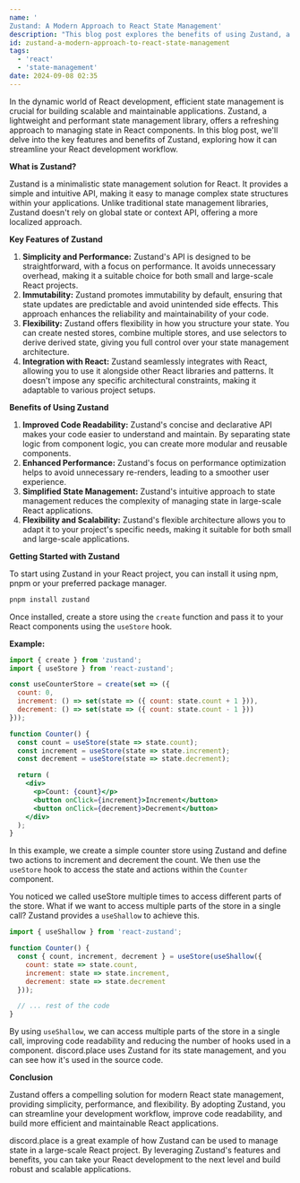 ```yaml
---
name: '
Zustand: A Modern Approach to React State Management'
description: "This blog post explores the benefits of using Zustand, a lightweight and performant state management library for React."
id: zustand-a-modern-approach-to-react-state-management
tags:
  - 'react'
  - 'state-management'
date: 2024-09-08 02:35
---
```


In the dynamic world of React development, efficient state management is crucial for building scalable and maintainable applications. Zustand, a lightweight and performant state management library, offers a refreshing approach to managing state in React components. In this blog post, we'll delve into the key features and benefits of Zustand, exploring how it can streamline your React development workflow.

**What is Zustand?**

Zustand is a minimalistic state management solution for React. It provides a simple and intuitive API, making it easy to manage complex state structures within your applications. Unlike traditional state management libraries, Zustand doesn't rely on global state or context API, offering a more localized approach.

**Key Features of Zustand**

1. **Simplicity and Performance:** Zustand's API is designed to be straightforward, with a focus on performance. It avoids unnecessary overhead, making it a suitable choice for both small and large-scale React projects.
2. **Immutability:** Zustand promotes immutability by default, ensuring that state updates are predictable and avoid unintended side effects. This approach enhances the reliability and maintainability of your code.
3. **Flexibility:** Zustand offers flexibility in how you structure your state. You can create nested stores, combine multiple stores, and use selectors to derive derived state, giving you full control over your state management architecture.
4. **Integration with React:** Zustand seamlessly integrates with React, allowing you to use it alongside other React libraries and patterns. It doesn't impose any specific architectural constraints, making it adaptable to various project setups.

**Benefits of Using Zustand**

1. **Improved Code Readability:** Zustand's concise and declarative API makes your code easier to understand and maintain. By separating state logic from component logic, you can create more modular and reusable components.
2. **Enhanced Performance:** Zustand's focus on performance optimization helps to avoid unnecessary re-renders, leading to a smoother user experience.
3. **Simplified State Management:** Zustand's intuitive approach to state management reduces the complexity of managing state in large-scale React applications.
4. **Flexibility and Scalability:** Zustand's flexible architecture allows you to adapt it to your project's specific needs, making it suitable for both small and large-scale applications.

**Getting Started with Zustand**

To start using Zustand in your React project, you can install it using npm, pnpm or your preferred package manager.

```bash
pnpm install zustand
```

Once installed, create a store using the `create` function and pass it to your React components using the `useStore` hook.

**Example:**

```jsx
import { create } from 'zustand';
import { useStore } from 'react-zustand';

const useCounterStore = create(set => ({
  count: 0,
  increment: () => set(state => ({ count: state.count + 1 })),
  decrement: () => set(state => ({ count: state.count - 1 }))
}));

function Counter() {
  const count = useStore(state => state.count);
  const increment = useStore(state => state.increment);
  const decrement = useStore(state => state.decrement);

  return (
    <div>
      <p>Count: {count}</p>
      <button onClick={increment}>Increment</button>
      <button onClick={decrement}>Decrement</button>
    </div>
  );
}
```

In this example, we create a simple counter store using Zustand and define two actions to increment and decrement the count. We then use the `useStore` hook to access the state and actions within the `Counter` component.

You noticed we called useStore multiple times to access different parts of the store. What if we want to access multiple parts of the store in a single call? Zustand provides a `useShallow` to achieve this.

```jsx
import { useShallow } from 'react-zustand';

function Counter() {
  const { count, increment, decrement } = useStore(useShallow({
    count: state => state.count,
    increment: state => state.increment,
    decrement: state => state.decrement
  }));

  // ... rest of the code
}
```

By using `useShallow`, we can access multiple parts of the store in a single call, improving code readability and reducing the number of hooks used in a component. discord.place uses Zustand for its state management, and you can see how it's used in the source code.

**Conclusion**

Zustand offers a compelling solution for modern React state management, providing simplicity, performance, and flexibility. By adopting Zustand, you can streamline your development workflow, improve code readability, and build more efficient and maintainable React applications.

discord.place is a great example of how Zustand can be used to manage state in a large-scale React project. By leveraging Zustand's features and benefits, you can take your React development to the next level and build robust and scalable applications.